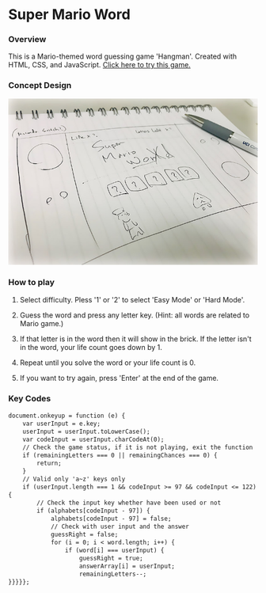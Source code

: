 # Super Mario Word

### Overview

This is a Mario-themed word guessing game 'Hangman'.
Created with HTML, CSS, and JavaScript. [Click here to try this game.](https://aka-joe.github.io/Word-Guess-Game/)

### Concept Design

![Alt text](./assets/images/sketch.jpg "Concept Design")

### How to play

1. Select difficulty.
Pless '1' or '2' to select 'Easy Mode' or 'Hard Mode'.

2. Guess the word and press any letter key.
(Hint: all words are related to Mario game.)

3. If that letter is in the word then it will show in the brick. If the letter isn't in the word, your life count goes down by 1.

4. Repeat until you solve the word or your life count is 0.

5. If you want to try again, press 'Enter' at the end of the game.

### Key Codes

```
document.onkeyup = function (e) {
    var userInput = e.key;
    userInput = userInput.toLowerCase();
    var codeInput = userInput.charCodeAt(0);
    // Check the game status, if it is not playing, exit the function
    if (remainingLetters === 0 || remainingChances === 0) {
        return;
    }
    // Valid only 'a~z' keys only
    if (userInput.length === 1 && codeInput >= 97 && codeInput <= 122) {
        // Check the input key whether have been used or not
        if (alphabets[codeInput - 97]) {
            alphabets[codeInput - 97] = false;
            // Check with user input and the answer
            guessRight = false;
            for (i = 0; i < word.length; i++) {
                if (word[i] === userInput) {
                    guessRight = true;
                    answerArray[i] = userInput;
                    remainingLetters--;
}}}}};
```
